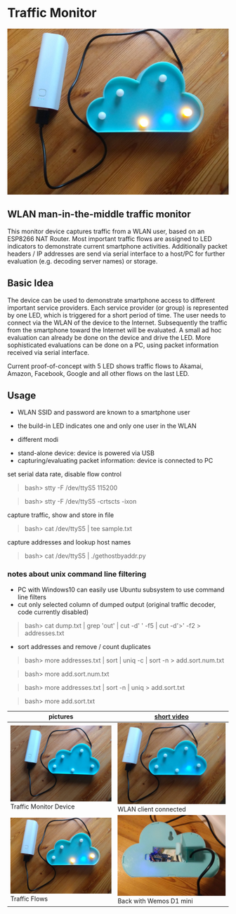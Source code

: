 # Traffic Monitor

![cloud caseing](https://github.com/jentie/traffic-monitor/blob/master/media/cloud-active.jpg)

## WLAN man-in-the-middle traffic monitor

This monitor device captures traffic from a WLAN user, based on an ESP8266 NAT Router. Most important traffic flows are assigned to LED indicators to demonstrate current smartphone activities. 
Additionally packet headers / IP addresses are send via serial interface to a host/PC for further evaluation (e.g. decoding server names) or storage.

## Basic Idea

The device can be used to demonstrate smartphone access to different important service providers. Each service provider (or group) is represented by one LED, which is triggered for a short period of time. 
The user needs to connect via the WLAN of the device to the Internet. Subsequently the traffic from the smartphone toward the Internet will be evaluated. A small ad hoc evaluation can already be done on the device and drive the LED. More sophisticated evaluations can be done on a PC, using packet information received via serial interface. 

Current proof-of-concept with 5 LED shows traffic flows to Akamai, Amazon, Facebook, Google and all other flows on the last LED. 

## Usage

* WLAN SSID and password are known to a smartphone user
* the build-in LED indicates one and only one user in the WLAN

* different modi
- stand-alone device: device is powered via USB
- capturing/evaluating packet information: device is connected to PC

set serial data rate, disable flow control

> bash> stty -F /dev/ttyS5 115200

> bash> stty -F /dev/ttyS5  -crtscts -ixon

capture traffic, show and store in file

> bash> cat /dev/ttyS5 | tee sample.txt

capture addresses and lookup host names

> bash> cat /dev/ttyS5 | ./gethostbyaddr.py

### notes about unix command line filtering
* PC with Windows10 can easily use Ubuntu subsystem to use command line filters
* cut only selected column of dumped output (original traffic decoder, code currently disabled)
> bash> cat dump.txt | grep 'out' | cut -d' ' -f5 | cut -d'>' -f2 > addresses.txt

* sort addresses and remove / count duplicates  
> bash> more addresses.txt | sort | uniq -c | sort -n > add.sort.num.txt

> bash> more add.sort.num.txt

> bash> more addresses.txt | sort -n | uniq > add.sort.txt

> bash> more add.sort.txt


pictures | [short video](/media/cloud-video.mp4)
---------|---------
![device](/media/cloud.jpg) Traffic Monitor Device | ![WLAN connect](/media/cloud-1STA.jpg) WLAN client connected
![traffic](/media/cloud-active.jpg) Traffic Flows | ![back](/media/cloud-back.jpg) Back with Wemos D1 mini
